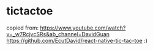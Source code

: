 # tictactoe
copied from:
https://www.youtube.com/watch?v=_w7RcjvcSRs&ab_channel=DavidGuan
https://github.com/EcutDavid/react-native-tic-tac-toe
:)
